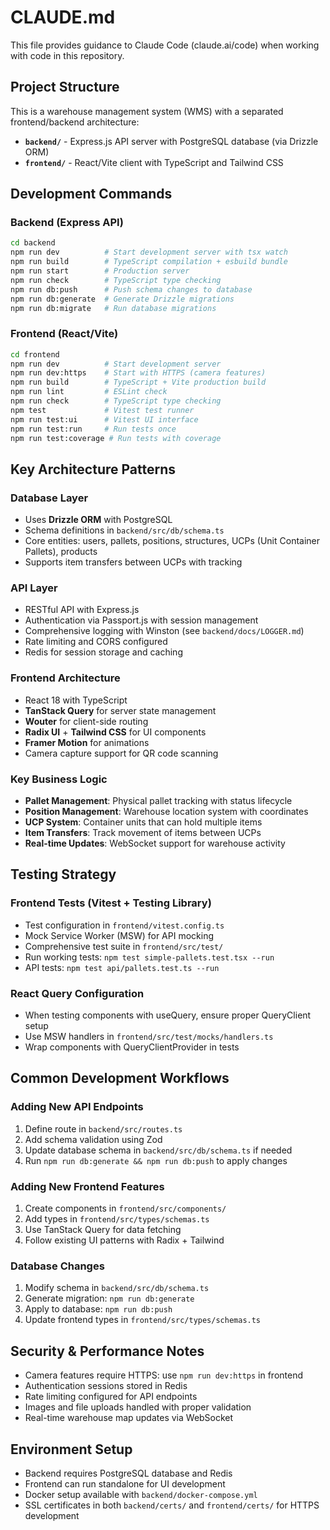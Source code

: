 # CLAUDE.md

This file provides guidance to Claude Code (claude.ai/code) when working with code in this repository.

## Project Structure

This is a warehouse management system (WMS) with a separated frontend/backend architecture:

- **`backend/`** - Express.js API server with PostgreSQL database (via Drizzle ORM)
- **`frontend/`** - React/Vite client with TypeScript and Tailwind CSS

## Development Commands

### Backend (Express API)
```bash
cd backend
npm run dev          # Start development server with tsx watch
npm run build        # TypeScript compilation + esbuild bundle
npm run start        # Production server
npm run check        # TypeScript type checking
npm run db:push      # Push schema changes to database
npm run db:generate  # Generate Drizzle migrations
npm run db:migrate   # Run database migrations
```

### Frontend (React/Vite)
```bash
cd frontend
npm run dev          # Start development server
npm run dev:https    # Start with HTTPS (camera features)
npm run build        # TypeScript + Vite production build
npm run lint         # ESLint check
npm run check        # TypeScript type checking
npm test             # Vitest test runner
npm run test:ui      # Vitest UI interface
npm run test:run     # Run tests once
npm run test:coverage # Run tests with coverage
```

## Key Architecture Patterns

### Database Layer
- Uses **Drizzle ORM** with PostgreSQL
- Schema definitions in `backend/src/db/schema.ts`
- Core entities: users, pallets, positions, structures, UCPs (Unit Container Pallets), products
- Supports item transfers between UCPs with tracking

### API Layer
- RESTful API with Express.js
- Authentication via Passport.js with session management
- Comprehensive logging with Winston (see `backend/docs/LOGGER.md`)
- Rate limiting and CORS configured
- Redis for session storage and caching

### Frontend Architecture
- React 18 with TypeScript
- **TanStack Query** for server state management
- **Wouter** for client-side routing
- **Radix UI** + **Tailwind CSS** for UI components
- **Framer Motion** for animations
- Camera capture support for QR code scanning

### Key Business Logic
- **Pallet Management**: Physical pallet tracking with status lifecycle
- **Position Management**: Warehouse location system with coordinates
- **UCP System**: Container units that can hold multiple items
- **Item Transfers**: Track movement of items between UCPs
- **Real-time Updates**: WebSocket support for warehouse activity

## Testing Strategy

### Frontend Tests (Vitest + Testing Library)
- Test configuration in `frontend/vitest.config.ts`
- Mock Service Worker (MSW) for API mocking
- Comprehensive test suite in `frontend/src/test/`
- Run working tests: `npm test simple-pallets.test.tsx --run`
- API tests: `npm test api/pallets.test.ts --run`

### React Query Configuration
- When testing components with useQuery, ensure proper QueryClient setup
- Use MSW handlers in `frontend/src/test/mocks/handlers.ts`
- Wrap components with QueryClientProvider in tests

## Common Development Workflows

### Adding New API Endpoints
1. Define route in `backend/src/routes.ts`
2. Add schema validation using Zod
3. Update database schema in `backend/src/db/schema.ts` if needed
4. Run `npm run db:generate && npm run db:push` to apply changes

### Adding New Frontend Features
1. Create components in `frontend/src/components/`
2. Add types in `frontend/src/types/schemas.ts`
3. Use TanStack Query for data fetching
4. Follow existing UI patterns with Radix + Tailwind

### Database Changes
1. Modify schema in `backend/src/db/schema.ts`
2. Generate migration: `npm run db:generate`
3. Apply to database: `npm run db:push`
4. Update frontend types in `frontend/src/types/schemas.ts`

## Security & Performance Notes

- Camera features require HTTPS: use `npm run dev:https` in frontend
- Authentication sessions stored in Redis
- Rate limiting configured for API endpoints
- Images and file uploads handled with proper validation
- Real-time warehouse map updates via WebSocket

## Environment Setup

- Backend requires PostgreSQL database and Redis
- Frontend can run standalone for UI development
- Docker setup available with `backend/docker-compose.yml`
- SSL certificates in both `backend/certs/` and `frontend/certs/` for HTTPS development